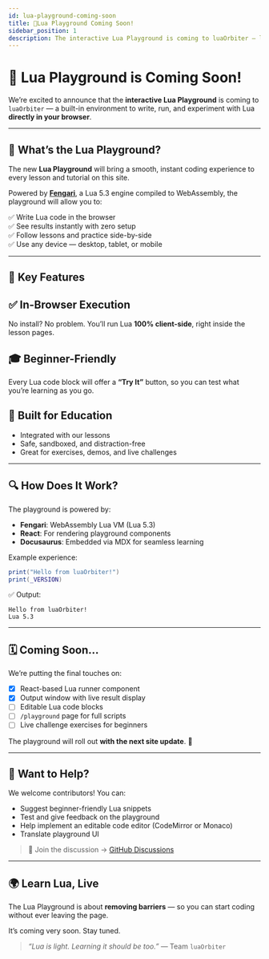 ```yaml
---
id: lua-playground-coming-soon
title: 🧪Lua Playground Coming Soon!
sidebar_position: 1
description: The interactive Lua Playground is coming to luaOrbiter — learn and run Lua code live in your browser.
---
```


# 🧪 Lua Playground is Coming Soon!

We’re excited to announce that the **interactive Lua Playground** is coming to `luaOrbiter` — a built-in environment to write, run, and experiment with Lua **directly in your browser**.

---

## 🌟 What’s the Lua Playground?

The new **Lua Playground** will bring a smooth, instant coding experience to every lesson and tutorial on this site.

Powered by [**Fengari**](https://fengari.io/), a Lua 5.3 engine compiled to WebAssembly, the playground will allow you to:

✅ Write Lua code in the browser  
✅ See results instantly with zero setup  
✅ Follow lessons and practice side-by-side  
✅ Use any device — desktop, tablet, or mobile  

---

## 🚀 Key Features

## ✅ In-Browser Execution

No install? No problem. You’ll run Lua **100% client-side**, right inside the lesson pages.

## 🎓 Beginner-Friendly

Every Lua code block will offer a **“Try It”** button, so you can test what you’re learning as you go.

## 🧰 Built for Education

- Integrated with our lessons
- Safe, sandboxed, and distraction-free
- Great for exercises, demos, and live challenges

---

## 🔍 How Does It Work?

The playground is powered by:

- **Fengari**: WebAssembly Lua VM (Lua 5.3)
- **React**: For rendering playground components
- **Docusaurus**: Embedded via MDX for seamless learning

Example experience:

```lua
print("Hello from luaOrbiter!")
print(_VERSION)
````

✅ Output:

```
Hello from luaOrbiter!
Lua 5.3
```

---

## 🗓️ Coming Soon...

We’re putting the final touches on:

* [x] React-based Lua runner component
* [x] Output window with live result display
* [ ] Editable Lua code blocks
* [ ] `/playground` page for full scripts
* [ ] Live challenge exercises for beginners

The playground will roll out **with the next site update**. 🎉

---

## 🤝 Want to Help?

We welcome contributors! You can:

* Suggest beginner-friendly Lua snippets
* Test and give feedback on the playground
* Help implement an editable code editor (CodeMirror or Monaco)
* Translate playground UI

> 💬 Join the discussion → [GitHub Discussions](https://github.com/hetfs/luaOrbiter/discussions)

---

## 🌍 Learn Lua, Live

The Lua Playground is about **removing barriers** — so you can start coding without ever leaving the page.

It’s coming very soon. Stay tuned.

> *“Lua is light. Learning it should be too.”* — Team `luaOrbiter`
